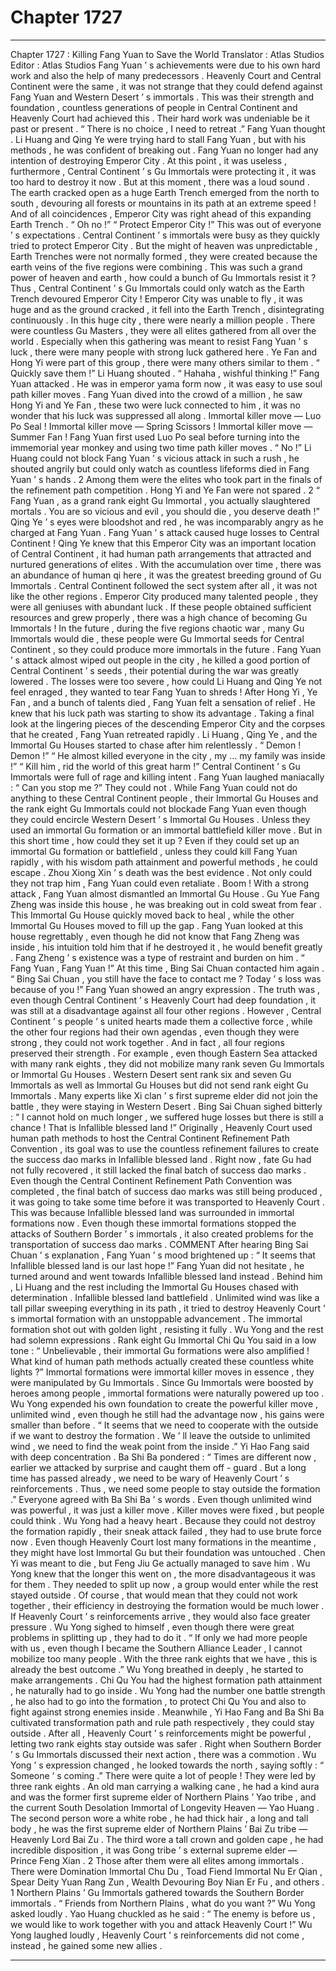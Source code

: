 
# Chapter 1727


---

Chapter 1727 : Killing Fang Yuan to Save the World
Translator :
Atlas Studios
Editor :
Atlas Studios
Fang Yuan ’ s achievements were due to his own hard work and also the help of many predecessors .
Heavenly Court and Central Continent were the same , it was not strange that they could defend against Fang Yuan and Western Desert ’ s immortals . This was their strength and foundation , countless generations of people in Central Continent and Heavenly Court had achieved this .
Their hard work was undeniable be it past or present .
“ There is no choice , I need to retreat .” Fang Yuan thought .
Li Huang and Qing Ye were trying hard to stall Fang Yuan , but with his methods , he was confident of breaking out .
Fang Yuan no longer had any intention of destroying Emperor City .
At this point , it was useless , furthermore , Central Continent ’ s Gu Immortals were protecting it , it was too hard to destroy it now .
But at this moment , there was a loud sound .
The earth cracked open as a huge Earth Trench emerged from the north to south , devouring all forests or mountains in its path at an extreme speed !
And of all coincidences , Emperor City was right ahead of this expanding Earth Trench .
“ Oh no !”
“ Protect Emperor City !”
This was out of everyone ’ s expectations .
Central Continent ’ s immortals were busy as they quickly tried to protect Emperor City .
But the might of heaven was unpredictable , Earth Trenches were not normally formed , they were created because the earth veins of the five regions were combining . This was such a grand power of heaven and earth , how could a bunch of Gu Immortals resist it ?
Thus , Central Continent ’ s Gu Immortals could only watch as the Earth Trench devoured Emperor City !
Emperor City was unable to fly , it was huge and as the ground cracked , it fell into the Earth Trench , disintegrating continuously .
In this huge city , there were nearly a million people . There were countless Gu Masters , they were all elites gathered from all over the world . Especially when this gathering was meant to resist Fang Yuan ’ s luck , there were many people with strong luck gathered here .
Ye Fan and Hong Yi were part of this group , there were many others similar to them .
“ Quickly save them !” Li Huang shouted .
“ Hahaha , wishful thinking !” Fang Yuan attacked .
He was in emperor yama form now , it was easy to use soul path killer moves .
Fang Yuan dived into the crowd of a million , he saw Hong Yi and Ye Fan , these two were luck connected to him , it was no wonder that his luck was suppressed all along .
Immortal killer move — Luo Po Seal !
Immortal killer move — Spring Scissors !
Immortal killer move — Summer Fan !
Fang Yuan first used Luo Po seal before turning into the immemorial year monkey and using two time path killer moves .
“ No !” Li Huang could not block Fang Yuan ’ s vicious attack in such a rush , he shouted angrily but could only watch as countless lifeforms died in Fang Yuan ’ s hands .
2
Among them were the elites who took part in the finals of the refinement path competition .
Hong Yi and Ye Fan were not spared .
2
“ Fang Yuan , as a grand rank eight Gu Immortal , you actually slaughtered mortals . You are so vicious and evil , you should die , you deserve death !” Qing Ye ’ s eyes were bloodshot and red , he was incomparably angry as he charged at Fang Yuan .
Fang Yuan ’ s attack caused huge losses to Central Continent !
Qing Ye knew that this Emperor City was an important location of Central Continent , it had human path arrangements that attracted and nurtured generations of elites . With the accumulation over time , there was an abundance of human qi here , it was the greatest breeding ground of Gu Immortals .
Central Continent followed the sect system after all , it was not like the other regions . Emperor City produced many talented people , they were all geniuses with abundant luck . If these people obtained sufficient resources and grew properly , there was a high chance of becoming Gu Immortals !
In the future , during the five regions chaotic war , many Gu Immortals would die , these people were Gu Immortal seeds for Central Continent , so they could produce more immortals in the future .
Fang Yuan ’ s attack almost wiped out people in the city , he killed a good portion of Central Continent ’ s seeds , their potential during the war was greatly lowered .
The losses were too severe , how could Li Huang and Qing Ye not feel enraged , they wanted to tear Fang Yuan to shreds !
After Hong Yi , Ye Fan , and a bunch of talents died , Fang Yuan felt a sensation of relief .
He knew that his luck path was starting to show its advantage .
Taking a final look at the lingering pieces of the descending Emperor City and the corpses that he created , Fang Yuan retreated rapidly .
Li Huang , Qing Ye , and the Immortal Gu Houses started to chase after him relentlessly .
“ Demon ! Demon !”
“ He almost killed everyone in the city , my … my family was inside !”
“ Kill him , rid the world of this great harm !”
Central Continent ’ s Gu Immortals were full of rage and killing intent .
Fang Yuan laughed maniacally : “ Can you stop me ?”
They could not .
While Fang Yuan could not do anything to these Central Continent people , their Immortal Gu Houses and the rank eight Gu Immortals could not blockade Fang Yuan even though they could encircle Western Desert ’ s Immortal Gu Houses .
Unless they used an immortal Gu formation or an immortal battlefield killer move .
But in this short time , how could they set it up ?
Even if they could set up an immortal Gu formation or battlefield , unless they could kill Fang Yuan rapidly , with his wisdom path attainment and powerful methods , he could escape .
Zhou Xiong Xin ’ s death was the best evidence .
Not only could they not trap him , Fang Yuan could even retaliate .
Boom !
With a strong attack , Fang Yuan almost dismantled an Immortal Gu House .
Gu Yue Fang Zheng was inside this house , he was breaking out in cold sweat from fear . This Immortal Gu House quickly moved back to heal , while the other Immortal Gu Houses moved to fill up the gap .
Fang Yuan looked at this house regrettably , even though he did not know that Fang Zheng was inside , his intuition told him that if he destroyed it , he would benefit greatly .
Fang Zheng ’ s existence was a type of restraint and burden on him .
“ Fang Yuan , Fang Yuan !” At this time , Bing Sai Chuan contacted him again .
“ Bing Sai Chuan , you still have the face to contact me ? Today ’ s loss was because of you !” Fang Yuan showed an angry expression .
The truth was , even though Central Continent ’ s Heavenly Court had deep foundation , it was still at a disadvantage against all four other regions .
However , Central Continent ’ s people ’ s united hearts made them a collective force , while the other four regions had their own agendas , even though they were strong , they could not work together .
And in fact , all four regions preserved their strength . For example , even though Eastern Sea attacked with many rank eights , they did not mobilize many rank seven Gu Immortals or Immortal Gu Houses . Western Desert sent rank six and seven Gu Immortals as well as Immortal Gu Houses but did not send rank eight Gu Immortals . Many experts like Xi clan ’ s first supreme elder did not join the battle , they were staying in Western Desert .
Bing Sai Chuan sighed bitterly : “ I cannot hold on much longer , we suffered huge losses but there is still a chance ! That is Infallible blessed land !”
Originally , Heavenly Court used human path methods to host the Central Continent Refinement Path Convention , its goal was to use the countless refinement failures to create the success dao marks in Infallible blessed land .
Right now , fate Gu had not fully recovered , it still lacked the final batch of success dao marks .
Even though the Central Continent Refinement Path Convention was completed , the final batch of success dao marks was still being produced , it was going to take some time before it was transported to Heavenly Court .
This was because Infallible blessed land was surrounded in immortal formations now .
Even though these immortal formations stopped the attacks of Southern Border ’ s immortals , it also created problems for the transportation of success dao marks .
COMMENT
After hearing Bing Sai Chuan ’ s explanation , Fang Yuan ’ s mood brightened up : “ It seems that Infallible blessed land is our last hope !”
Fang Yuan did not hesitate , he turned around and went towards Infallible blessed land instead .
Behind him , Li Huang and the rest including the Immortal Gu Houses chased with determination .
Infallible blessed land battlefield .
Unlimited wind was like a tall pillar sweeping everything in its path , it tried to destroy Heavenly Court ’ s immortal formation with an unstoppable advancement .
The immortal formation shot out with golden light , resisting it fully .
Wu Yong and the rest had solemn expressions .
Rank eight Gu Immortal Chi Qu You said in a low tone : “ Unbelievable , their immortal Gu formations were also amplified ! What kind of human path methods actually created these countless white lights ?”
Immortal formations were immortal killer moves in essence , they were manipulated by Gu Immortals .
Since Gu Immortals were boosted by heroes among people , immortal formations were naturally powered up too .
Wu Yong expended his own foundation to create the powerful killer move , unlimited wind , even though he still had the advantage now , his gains were smaller than before .
“ It seems that we need to cooperate with the outside if we want to destroy the formation . We ’ ll leave the outside to unlimited wind , we need to find the weak point from the inside .” Yi Hao Fang said with deep concentration .
Ba Shi Ba pondered : “ Times are different now , earlier we attacked by surprise and caught them off - guard . But a long time has passed already , we need to be wary of Heavenly Court ’ s reinforcements . Thus , we need some people to stay outside the formation .”
Everyone agreed with Ba Shi Ba ’ s words .
Even though unlimited wind was powerful , it was just a killer move .
Killer moves were fixed , but people could think .
Wu Yong had a heavy heart .
Because they could not destroy the formation rapidly , their sneak attack failed , they had to use brute force now .
Even though Heavenly Court lost many formations in the meantime , they might have lost Immortal Gu but their foundation was untouched .
Chen Yi was meant to die , but Feng Jiu Ge actually managed to save him .
Wu Yong knew that the longer this went on , the more disadvantageous it was for them . They needed to split up now , a group would enter while the rest stayed outside . Of course , that would mean that they could not work together , their efficiency in destroying the formation would be much lower . If Heavenly Court ’ s reinforcements arrive , they would also face greater pressure .
Wu Yong sighed to himself , even though there were great problems in splitting up , they had to do it .
“ If only we had more people with us , even though I became the Southern Alliance Leader , I cannot mobilize too many people . With the three rank eights that we have , this is already the best outcome .”
Wu Yong breathed in deeply , he started to make arrangements .
Chi Qu You had the highest formation path attainment , he naturally had to go inside . Wu Yong had the number one battle strength , he also had to go into the formation , to protect Chi Qu You and also to fight against strong enemies inside .
Meanwhile , Yi Hao Fang and Ba Shi Ba cultivated transformation path and rule path respectively , they could stay outside . After all , Heavenly Court ’ s reinforcements might be powerful , letting two rank eights stay outside was safer .
Right when Southern Border ’ s Gu Immortals discussed their next action , there was a commotion .
Wu Yong ’ s expression changed , he looked towards the north , saying softly : “ Someone ’ s coming .”
There were quite a lot of people !
They were led by three rank eights .
An old man carrying a walking cane , he had a kind aura and was the former first supreme elder of Northern Plains ’ Yao tribe , and the current South Desolation Immortal of Longevity Heaven — Yao Huang .
The second person wore a white robe , he had thick hair , a long and tall body , he was the first supreme elder of Northern Plains ’ Bai Zu tribe — Heavenly Lord Bai Zu .
The third wore a tall crown and golden cape , he had incredible disposition , it was Gong tribe ’ s external supreme elder — Prince Feng Xian .
2
Those after them were all elites among immortals .
There were Domination Immortal Chu Du , Toad Fiend Immortal Nu Er Qian , Spear Deity Yuan Rang Zun , Wealth Devouring Boy Nian Er Fu , and others .
1
Northern Plains ’ Gu Immortals gathered towards the Southern Border immortals .
“ Friends from Northern Plains , what do you want ?” Wu Yong asked loudly .
Yao Huang chuckled as he said : “ The enemy is before us , we would like to work together with you and attack Heavenly Court !”
Wu Yong laughed loudly , Heavenly Court ’ s reinforcements did not come , instead , he gained some new allies .

---

